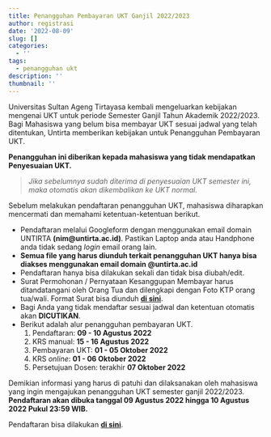 ```yaml
---
title: Penangguhan Pembayaran UKT Ganjil 2022/2023
author: registrasi
date: '2022-08-09'
slug: []
categories:
  - ''
tags:
  - penangguhan ukt
description: ''
thumbnail: ''
---
```


Universitas Sultan Ageng Tirtayasa kembali mengeluarkan kebijakan mengenai UKT untuk periode Semester Ganjil Tahun Akademik 2022/2023. Bagi Mahasiswa yang belum bisa membayar UKT sesuai jadwal yang telah ditentukan, Untirta memberikan kebijakan untuk Penangguhan Pembayaran UKT.

**Penangguhan ini diberikan kepada mahasiswa yang tidak mendapatkan Penyesuaian UKT.**

> *Jika sebelumnya sudah diterima di penyesuaian UKT semester ini, maka otomatis akan dikembalikan ke UKT normal.*

Sebelum melakukan pendaftaran penangguhan UKT, mahasiswa diharapkan mencermati dan memahami ketentuan-ketentuan berikut.

-   Pendaftaran melalui Googleform dengan menggunakan email domain UNTIRTA **(nim\@untirta.ac.id)**. Pastikan Laptop anda atau Handphone anda tidak sedang *login* email orang lain.
-   **Semua file yang harus diunduh terkait penangguhan UKT hanya bisa diakses menggunakan email domain \@untirta.ac.id**
-   Pendaftaran hanya bisa dilakukan sekali dan tidak bisa diubah/edit.
-   Surat Permohonan / Pernyataan Kesanggupan Membayar harus ditandatangani oleh Orang Tua dan dilengkapi dengan Foto KTP orang tua/wali. Format Surat bisa diunduh [**di sini**](https://drive.google.com/file/d/13i8FKLXW1UClIGTlwwIc-bNzoj4f6Zi1/view?usp=sharing).
-   Bagi Anda yang tidak mendaftar sesuai jadwal dan ketentuan otomatis akan **DICUTIKAN**.
-   Berikut adalah alur penangguhan pembayaran UKT.
    1.  Pendaftaran: **09 - 10 Agustus 2022**
    2.  KRS manual: **15 - 16 Agustus 2022**
    3.  Pembayaran UKT: **01 - 05 Oktober 2022**
    4.  KRS *online*: **01 - 06 Oktober 2022**
    5.  Persetujuan Dosen: terakhir **07 Oktober 2022**

Demikian informasi yang harus di patuhi dan dilaksanakan oleh mahasiswa yang ingin mengajukan penangguhan UKT semester ganjil 2022/2023. **Pendaftaran akan dibuka tanggal 09 Agustus 2022 hingga 10 Agustus 2022 Pukul 23:59 WIB.**

Pendaftaran bisa dilakukan [**di sini**](https://docs.google.com/forms/d/e/1FAIpQLSe-sSa3Ne9kp8ZMRxShKzgs39djNr2nNB4DzhuG-GkSEgO5Yg/viewform).
